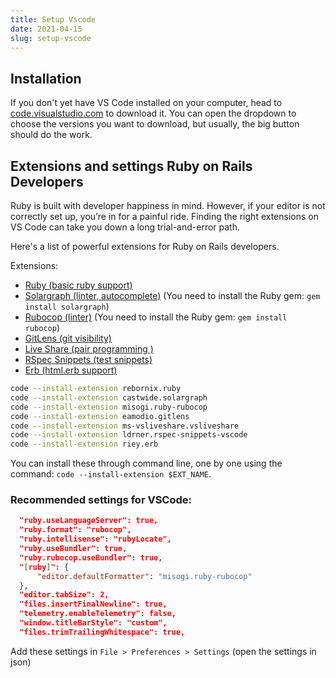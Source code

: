 ```yaml
---
title: Setup Vscode
date: 2021-04-15
slug: setup-vscode
---
```


## Installation

If you don't yet have VS Code installed on your computer, head to [code.visualstudio.com](https://code.visualstudio.com/) to download it. You can open the dropdown to choose the versions you want to download, but usually, the big button should do the work.

## Extensions and settings Ruby on Rails Developers

Ruby is built with developer happiness in mind. However, if your editor is not correctly set up, you’re in for a painful ride. Finding the right extensions on VS Code can take you down a long trial-and-error path.

Here's a list of powerful extensions for Ruby on Rails developers.

Extensions: 

* [Ruby (basic ruby support)](https://marketplace.visualstudio.com/items?itemName=rebornix.Ruby) 
* [Solargraph (linter, autocomplete)](https://marketplace.visualstudio.com/items?itemName=castwide.solargraph) (You need to install the Ruby gem: `gem install solargraph`)
* [Rubocop (linter)](https://marketplace.visualstudio.com/items?itemName=misogi.ruby-rubocop) (You need to install the Ruby gem: `gem install rubocop`)
* [GitLens (git visibility)](https://marketplace.visualstudio.com/items?itemName=eamodio.gitlens) 
* [Live Share (pair programming )](https://marketplace.visualstudio.com/items?itemName=MS-vsliveshare.vsliveshare) 
* [RSpec Snippets (test snippets)](https://marketplace.visualstudio.com/items?itemName=ldrner.rspec-snippets-vscode) 
* [Erb (html.erb support)](https://marketplace.visualstudio.com/items?itemName=Riey.erb&ssr=false#overview) 

```Bash
code --install-extension rebornix.ruby
code --install-extension castwide.solargraph
code --install-extension misogi.ruby-rubocop
code --install-extension eamodio.gitlens
code --install-extension ms-vsliveshare.vsliveshare
code --install-extension ldrner.rspec-snippets-vscode
code --install-extension riey.erb
```

You can install these through command line, one by one using the command: `code --install-extension $EXT_NAME`.

### Recommended settings for VSCode:

```JSON
  "ruby.useLanguageServer": true,
  "ruby.format": "rubocop",
  "ruby.intellisense": "rubyLocate",
  "ruby.useBundler": true,
  "ruby.rubocop.useBundler": true,
  "[ruby]": {
      "editor.defaultFormatter": "misogi.ruby-rubocop"
  },
  "editor.tabSize": 2,
  "files.insertFinalNewline": true,
  "telemetry.enableTelemetry": false,
  "window.titleBarStyle": "custom",
  "files.trimTrailingWhitespace": true,
```

Add these settings in `File > Preferences > Settings` (open the settings in json)
